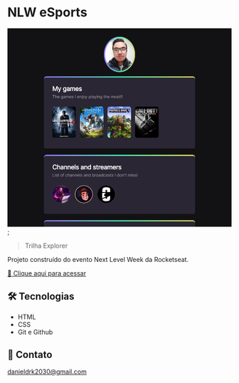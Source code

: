 # NLW eSports

![preview](github/preview.png);

> Trilha Explorer

Projeto construído do evento Next Level Week da Rocketseat.

[🔗 Clique aqui para acessar](https://danielkremes.github.io/NLW-eSports)


## 🛠 Tecnologias

- HTML
- CSS
- Git e Github

## 💛 Contato

danieldrk2030@gmail.com